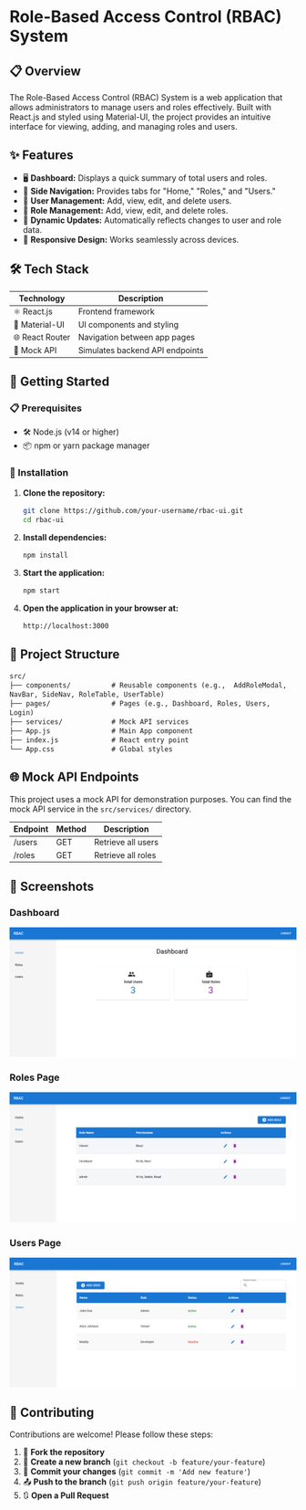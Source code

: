 # Role-Based Access Control (RBAC) System

## 📋 Overview
The Role-Based Access Control (RBAC) System is a web application that allows administrators to manage users and roles effectively. Built with React.js and styled using Material-UI, the project provides an intuitive interface for viewing, adding, and managing roles and users.

## ✨ Features
- 🖥️ **Dashboard:** Displays a quick summary of total users and roles.
- 📂 **Side Navigation:** Provides tabs for "Home," "Roles," and "Users."
- 👤 **User Management:** Add, view, edit, and delete users.
- 🔑 **Role Management:** Add, view, edit, and delete roles.
- 🔄 **Dynamic Updates:** Automatically reflects changes to user and role data.
- 📱 **Responsive Design:** Works seamlessly across devices.

## 🛠️ Tech Stack
| Technology      | Description                    |
|-----------------|--------------------------------|
| ⚛️ React.js     | Frontend framework             |
| 🎨 Material-UI  | UI components and styling      |
| 🌐 React Router | Navigation between app pages   |
| 🔧 Mock API     | Simulates backend API endpoints|

## 🚀 Getting Started

### 📋 Prerequisites
- 🛠️ Node.js (v14 or higher)
- 📦 npm or yarn package manager

### 🔧 Installation
1. **Clone the repository:**
    ```bash
    git clone https://github.com/your-username/rbac-ui.git
    cd rbac-ui
    ```

2. **Install dependencies:**
    ```bash
    npm install
    ```

3. **Start the application:**
    ```bash
    npm start
    ```

4. **Open the application in your browser at:**
    ```url
    http://localhost:3000
    ```

## 📂 Project Structure
```
src/
├── components/          # Reusable components (e.g.,  AddRoleModal, NavBar, SideNav, RoleTable, UserTable)
├── pages/               # Pages (e.g., Dashboard, Roles, Users, Login)
├── services/            # Mock API services
├── App.js               # Main App component
├── index.js             # React entry point
└── App.css              # Global styles
```

## 🌐 Mock API Endpoints
This project uses a mock API for demonstration purposes. You can find the mock API service in the `src/services/` directory.

| Endpoint | Method | Description            |
|----------|--------|------------------------|
| /users   | GET    | Retrieve all users     |
| /roles   | GET    | Retrieve all roles     |

## 📸 Screenshots


### Dashboard
![Dashboard](Screenshots/screenshot1.png)

### Roles Page
![Roles Page](Screenshots/screenshot2.png)

### Users Page
![Users Page](Screenshots/screenshot3.png)


## 🤝 Contributing
Contributions are welcome! Please follow these steps:

1. 🍴 **Fork the repository**
2. 🌿 **Create a new branch** (`git checkout -b feature/your-feature`)
3. 💾 **Commit your changes** (`git commit -m 'Add new feature'`)
4. 📤 **Push to the branch** (`git push origin feature/your-feature`)
5. 🔃 **Open a Pull Request**


